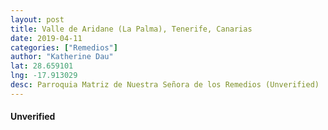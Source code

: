 ```yaml
---
layout: post
title: Valle de Aridane (La Palma), Tenerife, Canarias
date: 2019-04-11
categories: ["Remedios"]
author: "Katherine Dau"
lat: 28.659101
lng: -17.913029
desc: Parroquia Matriz de Nuestra Señora de los Remedios (Unverified)
---
```

#### Unverified
